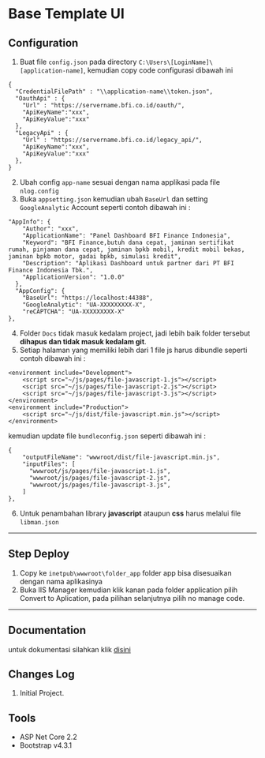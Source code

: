 # Base Template UI
## Configuration

1. Buat file `config.json` pada directory `C:\Users\[LoginName]\[application-name]`, kemudian copy code configurasi dibawah ini 
```
{
  "CredentialFilePath" : "\\application-name\\token.json",
  "OauthApi" : {
    "Url" : "https://servername.bfi.co.id/oauth/",
    "ApiKeyName":"xxx",
    "ApiKeyValue":"xxx"
  },
  "LegacyApi" : {
    "Url" : "https://servername.bfi.co.id/legacy_api/",
    "ApiKeyName":"xxx",
    "ApiKeyValue":"xxx"
  },
}
```
2. Ubah config `app-name` sesuai dengan nama applikasi pada file `nlog.config`
3. Buka `appsetting.json` kemudian ubah `BaseUrl` dan setting `GoogleAnalytic` Account seperti contoh dibawah ini :

``` 
"AppInfo": {
    "Author": "xxx",
    "ApplicationName": "Panel Dashboard BFI Finance Indonesia",
    "Keyword": "BFI Finance,butuh dana cepat, jaminan sertifikat rumah, pinjaman dana cepat, jaminan bpkb mobil, kredit mobil bekas, jaminan bpkb motor, gadai bpkb, simulasi kredit",
    "Description": "Aplikasi Dashboard untuk partner dari PT BFI Finance Indonesia Tbk.",
    "ApplicationVersion": "1.0.0"
  },
  "AppConfig": {
    "BaseUrl": "https://localhost:44388",
    "GoogleAnalytic": "UA-XXXXXXXXX-X",
    "reCAPTCHA": "UA-XXXXXXXXX-X"
},
```
4. Folder `Docs` tidak masuk kedalam project, jadi lebih baik folder tersebut **dihapus dan tidak masuk kedalam git**.
5. Setiap halaman yang memiliki lebih dari 1 file js harus dibundle seperti contoh dibawah ini :

```
<environment include="Development">
    <script src="~/js/pages/file-javascript-1.js"></script>
    <script src="~/js/pages/file-javascript-2.js"></script>
    <script src="~/js/pages/file-javascript-3.js"></script>
</environment>
<environment include="Production">
    <script src="~/js/dist/file-javascript.min.js"></script>
</environment>
```

kemudian update file `bundleconfig.json` seperti dibawah ini :

```
{
    "outputFileName": "wwwroot/dist/file-javascript.min.js",
    "inputFiles": [
      "wwwroot/js/pages/file-javascript-1.js",
      "wwwroot/js/pages/file-javascript-2.js",
      "wwwroot/js/pages/file-javascript-3.js",
    ]
},
```
6. Untuk penambahan library **javascript** ataupun **css** harus melalui file `libman.json`
---
## Step Deploy
1. Copy ke `inetpub\wwwroot\folder_app` folder app bisa disesuaikan dengan nama aplikasinya
2. Buka IIS Manager kemudian klik kanan pada folder application pilih Convert to Aplication, pada pilihan selanjutnya pilih no manage code.
---

## Documentation

untuk dokumentasi silahkan klik [disini](http://rnd2.bfi.co.id/bfi-theme)


## Changes Log
1. Initial Project.

## Tools

* ASP Net Core 2.2
* Bootstrap v4.3.1

